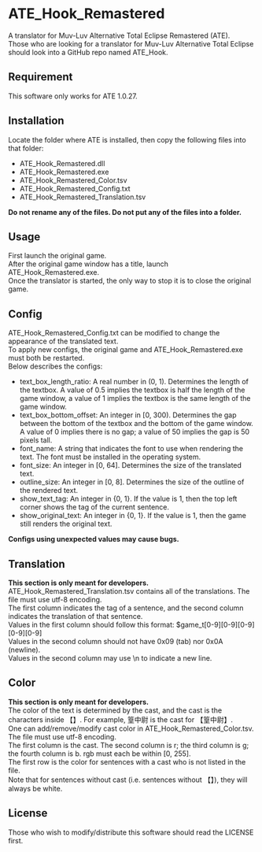 # ATE_Hook_Remastered
A translator for Muv-Luv Alternative Total Eclipse Remastered (ATE).<br>
Those who are looking for a translator for Muv-Luv Alternative Total Eclipse should look into a GitHub repo named ATE_Hook.

## Requirement
This software only works for ATE 1.0.27.

## Installation
Locate the folder where ATE is installed, then copy the following files into that folder:
* ATE_Hook_Remastered.dll
* ATE_Hook_Remastered.exe
* ATE_Hook_Remastered_Color.tsv
* ATE_Hook_Remastered_Config.txt
* ATE_Hook_Remastered_Translation.tsv

**Do not rename any of the files. Do not put any of the files into a folder.**

## Usage
First launch the original game.<br>
After the original game window has a title, launch ATE_Hook_Remastered.exe.<br>
Once the translator is started, the only way to stop it is to close the original game.<br>

## Config
ATE_Hook_Remastered_Config.txt can be modified to change the appearance of the translated text.<br>
To apply new configs, the original game and ATE_Hook_Remastered.exe must both be restarted.<br>
Below describes the configs:
* text_box_length_ratio: A real number in (0, 1). Determines the length of the textbox. A value of 0.5 implies the textbox is half the length of the game window, a value of 1 implies the textbox is the same length of the game window.
* text_box_bottom_offset: An integer in [0, 300). Determines the gap between the bottom of the textbox and the bottom of the game window. A value of 0 implies there is no gap; a value of 50 implies the gap is 50 pixels tall.
* font_name: A string that indicates the font to use when rendering the text. The font must be installed in the operating system.
* font_size: An integer in [0, 64]. Determines the size of the translated text.
* outline_size: An integer in [0, 8]. Determines the size of the outline of the rendered text.
* show_text_tag: An integer in {0, 1}. If the value is 1, then the top left corner shows the tag of the current sentence.
* show_original_text: An integer in {0, 1}. If the value is 1, then the game still renders the original text.<br>

**Configs using unexpected values may cause bugs.**

## Translation
**This section is only meant for developers.**<br>
ATE_Hook_Remastered_Translation.tsv contains all of the translations. The file must use utf-8 encoding.<br>
The first column indicates the tag of a sentence, and the second column indicates the translation of that sentence.<br>
Values in the first column should follow this format: $game_t[0-9][0-9][0-9][0-9][0-9]<br>
Values in the second column should not have 0x09 (tab) nor 0x0A (newline).<br>
Values in the second column may use \n to indicate a new line.<br>

## Color
**This section is only meant for developers.**<br>
The color of the text is determined by the cast, and the cast is the characters inside 【】. For example, 篁中尉 is the cast for 【篁中尉】.<br>
One can add/remove/modify cast color in ATE_Hook_Remastered_Color.tsv. The file must use utf-8 encoding.<br>
The first column is the cast. The second column is r; the third column is g; the fourth column is b. rgb must each be within [0, 255].<br>
The first row is the color for sentences with a cast who is not listed in the file.<br>
Note that for sentences without cast (i.e. sentences without 【】), they will always be white.<br>

## License
Those who wish to modify/distribute this software should read the LICENSE first.<br>
